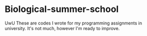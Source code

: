 # Biological-summer-school
UwU
These are codes I wrote for my programming assignments in university. It's not much, however I'm ready to improve.
